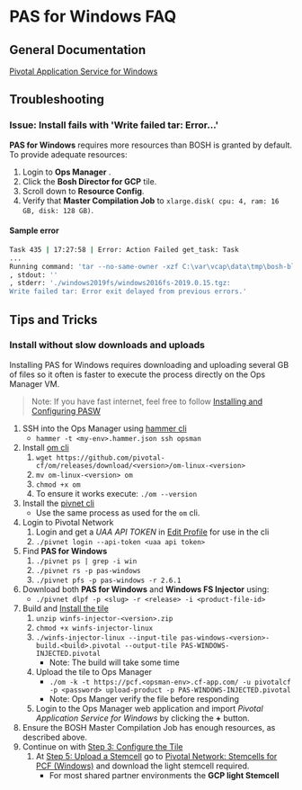 # PAS for Windows FAQ

## General Documentation

[Pivotal Application Service for Windows](https://docs.pivotal.io/pivotalcf/current/windows/index.html)

## Troubleshooting

### Issue: Install fails with 'Write failed tar: Error...'

**PAS for Windows** requires more resources than BOSH is granted by default. To provide adequate resources:

1. Login to **Ops Manager** .
2. Click the **Bosh Director for GCP** tile.
3. Scroll down to **Resource Config**.  
4. Verify that **Master Compilation Job** to `xlarge.disk( cpu: 4, ram: 16 GB, disk: 128 GB)`.

#### Sample error

```bash
Task 435 | 17:27:58 | Error: Action Failed get_task: Task 
...
Running command: 'tar --no-same-owner -xzf C:\var\vcap\data\tmp\bosh-blobstore-externalBlobstore-Get558405054 -C \var\vcap\data\compile/windows2019fs-bosh-agent-unpack'
, stdout: ''
, stderr: './windows2019fs/windows2016fs-2019.0.15.tgz: 
Write failed tar: Error exit delayed from previous errors.'
```

## Tips and Tricks

### Install without slow downloads and uploads

Installing PAS for Windows requires downloading and uploading several GB of files so it often is faster to execute the process directly on the Ops Manager VM.

> Note: If you have fast internet, feel free to follow [Installing and Configuring PASW](https://docs.pivotal.io/pivotalcf/current/windows/installing.html)

1. SSH into the Ops Manager using [hammer cli](https://github.com/pivotal/hammer)
   - `hammer -t <my-env>.hammer.json ssh opsman`
2. Install [om cli](https://github.com/pivotal-cf/om/releases)
   1. `wget https://github.com/pivotal-cf/om/releases/download/<version>/om-linux-<version>`
   2. `mv om-linux-<version> om`
   3. `chmod +x om`
   4. To ensure it works execute: `./om --version`
3. Install the [pivnet cli](https://github.com/pivotal-cf/pivnet-cli/releases)
   - Use the same process as used for the `om` cli.
4. Login to Pivotal Network
   1. Login and get a _UAA API TOKEN_ in [Edit Profile](https://network.pivotal.io/users/dashboard/edit-profile) for use in the cli
   2. `./pivnet login --api-token <uaa api token>`
5. Find **PAS for Windows**
   1. `./pivnet ps | grep -i win`
   2. `./pivnet rs -p pas-windows`
   3. `./pivnet pfs -p pas-windows -r 2.6.1`
6. Download both **PAS for Windows** and **Windows FS Injector** using:
   - `./pivnet dlpf -p <slug> -r <release> -i <product-file-id>`
7. Build and [Install the tile](https://docs.pivotal.io/pivotalcf/current/windows/installing.html)
   1. `unzip winfs-injector-<version>.zip`
   2. `chmod +x winfs-injector-linux`
   3. `./winfs-injector-linux --input-tile pas-windows-<version>-build.<build>.pivotal --output-tile PAS-WINDOWS-INJECTED.pivotal`
       - Note: The build will take some time
   4. Upload the tile to Ops Manager
       - `./om -k -t https://pcf.<opsman-env>.cf-app.com/ -u pivotalcf -p <password> upload-product -p PAS-WINDOWS-INJECTED.pivotal`
       - Note: Ops Manger verify the file before responding
   5. Login to the Ops Manager web application and import _Pivotal Application Service for Windows_ by clicking the **+** button.
8. Ensure the BOSH Master Compilation Job has enough resources, as described above.
9. Continue on with [Step 3: Configure the Tile](https://docs.pivotal.io/pivotalcf/current/windows/installing.html#config)
   1. At [Step 5: Upload a Stemcell](https://docs.pivotal.io/pivotalcf/current/windows/installing.html#stemcells) go to [Pivotal Network: Stemcells for PCF (Windows)](https://network.pivotal.io/products/stemcells-windows-server) and download the light stemcell required.
       - For most shared partner environments the **GCP light Stemcell**

